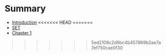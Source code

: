 # Summary

* [Introduction](README.md)
<<<<<<< HEAD
=======
* [SET](set.md)
* [Chapter 1](chapter-1.md)
>>>>>>> 5ed2108c2d9bc4b457869b2ae7a7ef750cae0f30

